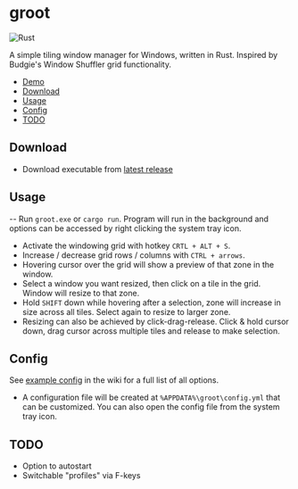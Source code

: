 # groot
![Rust](https://github.com/wgalyen/groot/workflows/Rust/badge.svg)

A simple tiling window manager for Windows, written in Rust. Inspired by Budgie's Window Shuffler grid functionality.

- [Demo](#demo)
- [Download](#download)
- [Usage](#usage)
- [Config](#config)
- [TODO](#todo)

## Download

- Download executable from [latest release](https://github.com/wgalyen/groot/releases/latest)

## Usage

-- Run `groot.exe` or `cargo run`. Program will run in the background and options can be accessed by right clicking the system tray icon.
- Activate the windowing grid with hotkey `CRTL + ALT + S`.
- Increase / decrease grid rows / columns with `CTRL + arrows`.
- Hovering cursor over the grid will show a preview of that zone in the window.
- Select a window you want resized, then click on a tile in the grid. Window will resize to that zone.
- Hold `SHIFT` down while hovering after a selection, zone will increase in size across all tiles. Select again to resize to larger zone.
- Resizing can also be achieved by click-drag-release. Click & hold cursor down, drag cursor across multiple tiles and release to make selection.

## Config

See [example config](https://github.com/wgalyen/groot/wiki/Example-Config) in the wiki for a full list of all options.

- A configuration file will be created at `%APPDATA%\groot\config.yml` that can be customized. You can also open the config file from the system tray icon.

## TODO

- Option to autostart
- Switchable "profiles" via F-keys